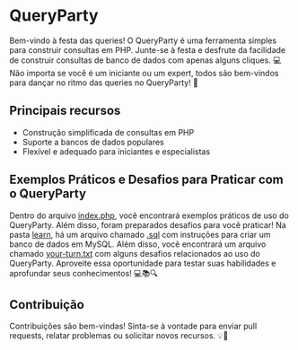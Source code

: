 # QueryParty

Bem-vindo à festa das queries! O QueryParty é uma ferramenta simples para construir consultas em PHP. Junte-se à festa e desfrute da facilidade de construir consultas de banco de dados com apenas alguns cliques. 💻 Não importa se você é um iniciante ou um expert, todos são bem-vindos para dançar no ritmo das queries no QueryParty! 🎉

## Principais recursos

- Construção simplificada de consultas em PHP
- Suporte a bancos de dados populares
- Flexível e adequado para iniciantes e especialistas

## Exemplos Práticos e Desafios para Praticar com o QueryParty

Dentro do arquivo [index.php](https://github.com/mauriliofelipe/query-party/blob/main/index.php), você encontrará exemplos práticos de uso do QueryParty. Além disso, foram preparados desafios para você praticar! Na pasta [learn](https://github.com/mauriliofelipe/query-party/tree/main/learn), há um arquivo chamado [.sql](https://github.com/mauriliofelipe/query-party/blob/main/learn/.sql) com instruções para criar um banco de dados em MySQL. Além disso, você encontrará um arquivo chamado [your-turn.txt](https://github.com/mauriliofelipe/query-party/blob/main/learn/your-turn.txt) com alguns desafios relacionados ao uso do QueryParty. Aproveite essa oportunidade para testar suas habilidades e aprofundar seus conhecimentos! 💻📚🔍

## Contribuição

Contribuições são bem-vindas! Sinta-se à vontade para enviar pull requests, relatar problemas ou solicitar novos recursos. 💡👋
